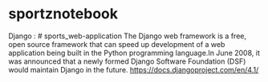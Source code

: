 # sportznotebook
Django : # sports_web-application The Django web framework is a free, open source framework that can speed up development of a web application being built in the Python programming language.In June 2008, it was announced that a newly formed Django Software Foundation (DSF) would maintain Django in the future. https://docs.djangoproject.com/en/4.1/
